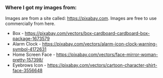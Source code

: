 ### Where I got my images from:

Images are from a site called: https://pixabay.com. Images are free to use commercially from here.

- Box - https://pixabay.com/vectors/box-cardboard-cardboard-box-package-1673579
- Alarm Clock - https://pixabay.com/vectors/alarm-icon-clock-warning-symbol-4172631
- Home Screen Face - https://pixabay.com/vectors/face-mirror-woman-pretty-157398/
- Eyebrows Icon - https://pixabay.com/vectors/cartoon-character-shirt-face-3556648